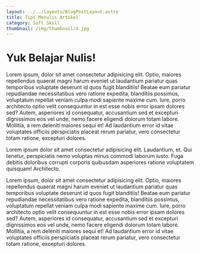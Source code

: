```yaml
---
layout: ../../layouts/BlogPostLayout.astro
title: Tips Menulis Artikel
category: Soft Skill
thumbnail: /img/thumbnail/4.jpg
---
```


# Yuk Belajar Nulis!

Lorem ipsum, dolor sit amet consectetur adipisicing elit. Optio, maiores repellendus quaerat magni harum eveniet ut laudantium pariatur quas temporibus voluptate deserunt id quos fugit blanditiis! Beatae eum pariatur repudiandae necessitatibus vero ratione expedita, blanditiis possimus, voluptatum repellat veniam culpa modi sapiente maxime cum. Iure, porro architecto optio velit consequuntur in est esse nobis error ipsam dolores sed? Autem, asperiores id consequatur, accusantium sed et excepturi dignissimos eos vel unde, nemo facere eligendi dolorum totam labore. Mollitia, a rem deleniti maiores sequi et! Ad laudantium error id vitae voluptates officiis perspiciatis placeat rerum pariatur, vero consectetur totam ratione, excepturi dolores.

Lorem ipsum dolor sit amet consectetur adipisicing elit. Laudantium, et. Qui tenetur, perspiciatis nemo voluptas minus commodi laborum iusto. Fuga debitis doloribus corrupti corporis quibusdam asperiores ratione voluptatem quisquam! Architecto.

Lorem ipsum, dolor sit amet consectetur adipisicing elit. Optio, maiores repellendus quaerat magni harum eveniet ut laudantium pariatur quas temporibus voluptate deserunt id quos fugit blanditiis! Beatae eum pariatur repudiandae necessitatibus vero ratione expedita, blanditiis possimus, voluptatum repellat veniam culpa modi sapiente maxime cum. Iure, porro architecto optio velit consequuntur in est esse nobis error ipsam dolores sed? Autem, asperiores id consequatur, accusantium sed et excepturi dignissimos eos vel unde, nemo facere eligendi dolorum totam labore. Mollitia, a rem deleniti maiores sequi et! Ad laudantium error id vitae voluptates officiis perspiciatis placeat rerum pariatur, vero consectetur totam ratione, excepturi dolores.